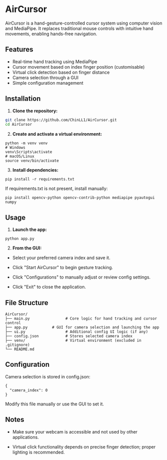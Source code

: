 # AirCursor

AirCursor is a hand-gesture-controlled cursor system using computer vision and MediaPipe. It replaces traditional mouse controls with intuitive hand movements, enabling hands-free navigation.

## Features

- Real-time hand tracking using MediaPipe
- Cursor movement based on index finger position (customisable)
- Virtual click detection based on finger distance
- Camera selection through a GUI
- Simple configuration management

## Installation

1. **Clone the repository:**

```bash
git clone https://github.com/ChinLL1/AirCursor.git
cd AirCursor
```

2. **Create and activate a virtual environment:**

```
python -m venv venv
# Windows
venv\Scripts\activate
# macOS/Linux
source venv/bin/activate
```

3. **Install dependencies:**

```
pip install -r requirements.txt
```

If requirements.txt is not present, install manually:
```
pip install opencv-python opencv-contrib-python mediapipe pyautogui numpy
```

## Usage

1. **Launch the app:**

```
python app.py
```

2. **From the GUI:**

- Select your preferred camera index and save it.

- Click "Start AirCursor" to begin gesture tracking.

- Click "Configurations" to manually adjust or review config settings.

- Click "Exit" to close the application.

## File Structure

```
AirCursor/
├── main.py                # Core logic for hand tracking and cursor control
├── app.py           # GUI for camera selection and launching the app
├── ui.py                  # Additional config UI logic (if any)
├── config.json            # Stores selected camera index
├── venv/                  # Virtual environment (excluded in .gitignore)
└── README.md
```

## Configuration

Camera selection is stored in config.json:

```
{
  "camera_index": 0
}
```
Modify this file manually or use the GUI to set it.

## Notes

- Make sure your webcam is accessible and not used by other applications.

- Virtual click functionality depends on precise finger detection; proper lighting is recommended.